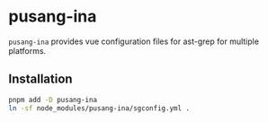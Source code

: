 # pusang-ina

`pusang-ina` provides vue configuration files for ast-grep for multiple platforms.

## Installation

```bash
pnpm add -D pusang-ina
ln -sf node_modules/pusang-ina/sgconfig.yml .
```
